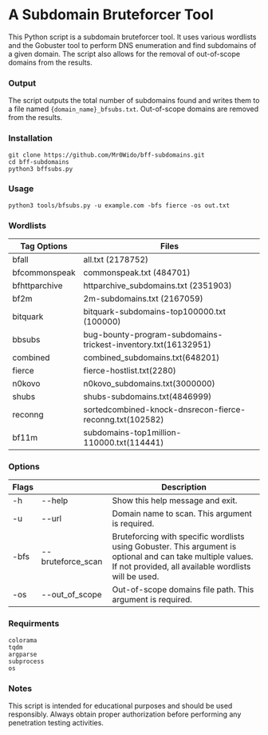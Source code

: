 # A Subdomain Bruteforcer Tool
This Python script is a subdomain bruteforcer tool. It uses various wordlists and the Gobuster tool to perform DNS enumeration and find subdomains of a given domain. The script also allows for the removal of out-of-scope domains from the results.

### Output
The script outputs the total number of subdomains found and writes them to a file named `{domain_name}_bfsubs.txt`. Out-of-scope domains are removed from the results.

### Installation
```
git clone https://github.com/Mr0Wido/bff-subdomains.git
cd bff-subdomains
python3 bffsubs.py
```

### Usage
```
python3 tools/bfsubs.py -u example.com -bfs fierce -os out.txt
```

### Wordlists
**Tag Options** | Files
--- | ---
bfall | all.txt (2178752)
bfcommonspeak | commonspeak.txt (484701)
bfhttparchive | httparchive_subdomains.txt (2351903)
bf2m | 2m-subdomains.txt (2167059)
bitquark | bitquark-subdomains-top100000.txt (100000)
bbsubs | bug-bounty-program-subdomains-trickest-inventory.txt(16132951)
combined | combined_subdomains.txt(648201)
fierce | fierce-hostlist.txt(2280)
n0kovo | n0kovo_subdomains.txt(3000000)
shubs | shubs-subdomains.txt(4846999)
reconng | sortedcombined-knock-dnsrecon-fierce-reconng.txt(102582)
bf11m | subdomains-top1million-110000.txt(114441)

### Options
**Flags** |    | Description
--- | ---  | ---
-h | --help | Show this help message and exit.
-u | --url | Domain name to scan. This argument is required.
-bfs | --bruteforce_scan | Bruteforcing with specific wordlists using Gobuster. This argument is optional and can take multiple values. If not provided, all available wordlists will be used.
-os | --out_of_scope | Out-of-scope domains file path. This argument is required.

### Requirments
```
colorama
tqdm
argparse
subprocess
os
```

### Notes
This script is intended for educational purposes and should be used responsibly. Always obtain proper authorization before performing any penetration testing activities.

